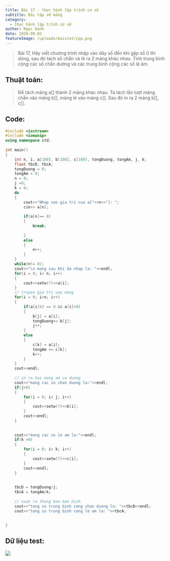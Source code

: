 ```yaml
---
title: Bài 17 - thực hành lập trình cơ sở
subtitle: Bài tập về mảng
category:
  - thực hành lập trình cơ sở
author: Ngọc Danh
date: 2020-09-02
featureImage: /uploads/baiviet/cpp.png
---
```


> Bài 17, Hãy viết chương trình nhập vào dãy số đến khi gặp số 0 thì dừng, sau đó tách số chẵn và lẻ ra 2 mảng khác nhau. Tính trung bình cộng các số chẵn dương và các trung bình cộng các số lẻ âm.

## Thuật toán:

> Để tách mảng a\[\] thành 2 mảng khác nhau. Ta tách lần lượt mảng chẵn vào mảng b\[\], mảng lẻ vào mảng c\[\]. Sau đó in ra 2 mảng b\[\], c\[\].

## Code:

```c++
#include <iostream>
#include <iomanip>
using namespace std;
 
int main()
{
    int n, i, a[100], b[100], c[100], tongDuong, tongAm, j, k;
    float tbcD, tbcA;
    tongDuong = 0;
    tongAm = 0;
    n = 0;
    j =0;
    k = 0;
    do
    {
        cout<<"Nhap vao gia tri cua a["<<n<<"]: ";
        cin>> a[n];
 
        if(a[n]== 0)
        {
            break;
 
        }
        else
        {
            n++;
        }
    }
    while(n!= 0);
    cout<<"\n mang sau khi da nhap la: "<<endl;
    for(i = 0; i< n; i++)
    {
        cout<<setw(7)<<a[i];
    }
    // truyen gia tri vao mang
    for(i = 0; i<n; i++)
    {
        if(a[i]%2 == 0 && a[i]>0)
        {
            b[j] = a[i];
            tongDuong+= b[j];
            j++;
        }
        else
        {
            c[k] = a[i];
            tongAm += c[k];
            k++;
        }
    }
    cout<<endl;
 
    // in ra hai mang am va duong
    cout<<"mang cac so chan duong la:"<<endl;
    if(j>0)
    {
        for(i = 0; i< j; i++)
        {
            cout<<setw(7)<<b[i];
        }
        cout<<endl;
    }
 
 
    cout<<"mang cac so le am la:"<<endl;
    if(k >0)
    {
        for(i = 0; i< k; i++)
        {
            cout<<setw(7)<<c[i];
        }
        cout<<endl;
    }
 
 
    tbcD = tongDuong/j;
    tbcA = tongAm/k;
 
    // xuat ra thong bao man hinh
    cout<<"tong so trung binh cong chan duong la: "<<tbcD<<endl;
    cout<<"tong so trung binh cong le am la: "<<tbcA;
 
 
}
```

##   Dữ liệu test:

[![](https://1.bp.blogspot.com/-pV0ZJFRlPUk/XhsbejeNSBI/AAAAAAAAb_E/CSECuwQahEI-K2d14zftu9OAvN9sLrhgACLcBGAsYHQ/s1600/bai17-t.png)](https://1.bp.blogspot.com/-pV0ZJFRlPUk/XhsbejeNSBI/AAAAAAAAb_E/CSECuwQahEI-K2d14zftu9OAvN9sLrhgACLcBGAsYHQ/s1600/bai17-t.png)